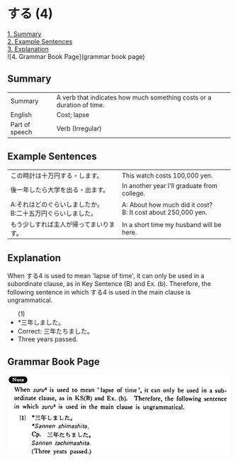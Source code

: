 # する (4)

[1. Summary](#summary)<br>
[2. Example Sentences](#example-sentences)<br>
[3. Explanation](#explanation)<br>
![4. Grammar Book Page](grammar book page)<br>


## Summary

<table><tr>   <td>Summary</td>   <td>A verb that indicates how much something costs or a duration of time.</td></tr><tr>   <td>English</td>   <td>Cost; lapse</td></tr><tr>   <td>Part of speech</td>   <td>Verb (Irregular)</td></tr></table>

## Example Sentences

<table><tr>   <td>この時計は十万円する・します。</td>   <td>This watch costs 100,000 yen.</td></tr><tr>   <td>後一年したら大学を出る・出ます。</td>   <td>In another year I'll graduate from college.</td></tr><tr>   <td>A:それはどのぐらいしましたか。  B:二十五万円ぐらいしました。</td>   <td>A: About how much did it cost?&emsp;&emsp;B: It cost about 250,000 yen.</td></tr><tr>   <td>もう少しすれば主人が帰ってまいります。</td>   <td>In a short time my husband will be here.</td></tr></table>

## Explanation

<p>When <span class="cloze">する</span>4 is used to mean 'lapse of time', it can only be used in a subordinate clause, as in Key Sentence (B) and Ex. (b). Therefore, the following sentence in which <span class="cloze">する</span>4 is used in the main clause is ungrammatical.</p>  <ul>(1) <li>*三年<span class="cloze">しました</span>。</li> <li>Correct: 三年たちました。</li> <li>Three years passed.</li> </ul>

## Grammar Book Page

![](../img/Basicする4.png)

